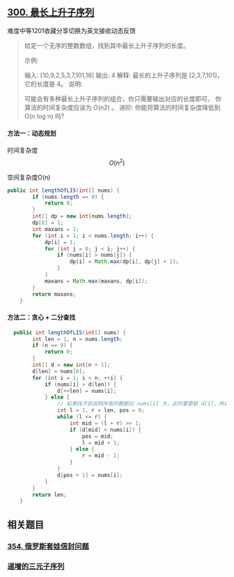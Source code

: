 ## [300. 最长上升子序列](https://leetcode-cn.com/problems/longest-increasing-subsequence/)

难度中等1201收藏分享切换为英文接收动态反馈

> 给定一个无序的整数数组，找到其中最长上升子序列的长度。
>
> 示例:
>
> 输入: [10,9,2,5,3,7,101,18]
> 输出: 4 
> 解释: 最长的上升子序列是 [2,3,7,101]，它的长度是 4。
> 说明:
>
> 可能会有多种最长上升子序列的组合，你只需要输出对应的长度即可。
> 你算法的时间复杂度应该为 O(n2) 。
> 进阶: 你能将算法的时间复杂度降低到 O(n log n) 吗?

#### 方法一：动态规划

时间复杂度$$O(n^2)$$

空间复杂度O(n)

```java
public int lengthOfLIS(int[] nums) {
        if (nums.length == 0) {
            return 0;
        }
        int[] dp = new int[nums.length];
        dp[0] = 1;
        int maxans = 1;
        for (int i = 1; i < nums.length; i++) {
            dp[i] = 1;
            for (int j = 0; j < i; j++) {
                if (nums[i] > nums[j]) {
                    dp[i] = Math.max(dp[i], dp[j] + 1);
                }
            }
            maxans = Math.max(maxans, dp[i]);
        }
        return maxans;
    }
```

#### 方法二：贪心 + 二分查找

```java
  public int lengthOfLIS(int[] nums) {
        int len = 1, n = nums.length;
        if (n == 0) {
            return 0;
        }
        int[] d = new int[n + 1];
        d[len] = nums[0];
        for (int i = 1; i < n; ++i) {
            if (nums[i] > d[len]) {
                d[++len] = nums[i];
            } else {
              	// 如果找不到说明所有的数都比 nums[i] 大，此时要更新 d[1]，所以这里将 pos 设为 0
                int l = 1, r = len, pos = 0;
                while (l <= r) {
                    int mid = (l + r) >> 1;
                    if (d[mid] < nums[i]) {
                        pos = mid;
                        l = mid + 1;
                    } else {
                        r = mid - 1;
                    }
                }
                d[pos + 1] = nums[i];
            }
        }
        return len;
    }
```

## 相关题目

### [354. 俄罗斯套娃信封问题](https://leetcode-cn.com/problems/russian-doll-envelopes/)

### [递增的三元子序列](https://leetcode-cn.com/problems/increasing-triplet-subsequence/)